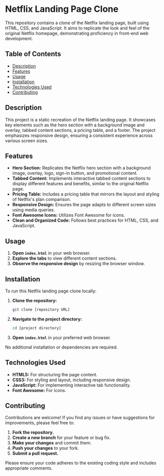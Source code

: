 # Netflix Landing Page Clone

This repository contains a clone of the Netflix landing page, built using HTML, CSS, and JavaScript. It aims to replicate the look and feel of the original Netflix homepage, demonstrating proficiency in front-end web development.

## Table of Contents

-   [Description](#description)
-   [Features](#features)
-   [Usage](#usage)
-   [Installation](#installation)
-   [Technologies Used](#technologies-used)
-   [Contributing](#contributing)

## Description

This project is a static recreation of the Netflix landing page. It showcases key elements such as the hero section with a background image and overlay, tabbed content sections, a pricing table, and a footer. The project emphasizes responsive design, ensuring a consistent experience across various screen sizes.

## Features

-   **Hero Section:** Replicates the Netflix hero section with a background image, overlay, logo, sign-in button, and promotional content.
-   **Tabbed Content:** Implements interactive tabbed content sections to display different features and benefits, similar to the original Netflix page.
-   **Pricing Table:** Includes a pricing table that mirrors the layout and styling of Netflix's plan comparison.
-   **Responsive Design:** Ensures the page adapts to different screen sizes using media queries.
-   **Font Awesome Icons:** Utilizes Font Awesome for icons.
-   **Clean and Organized Code:** Follows best practices for HTML, CSS, and JavaScript.

## Usage

1.  **Open `index.html`** in your web browser.
2.  **Explore the tabs** to view different content sections.
3.  **Observe the responsive design** by resizing the browser window.

## Installation

To run this Netflix landing page clone locally:

1.  **Clone the repository:**
    ```bash
    git clone [repository URL]
    ```
2.  **Navigate to the project directory:**
    ```bash
    cd [project directory]
    ```
3.  **Open `index.html`** in your preferred web browser.

No additional installation or dependencies are required.

## Technologies Used

-   **HTML5:** For structuring the page content.
-   **CSS3:** For styling and layout, including responsive design.
-   **JavaScript:** For implementing interactive tab functionality.
-   **Font Awesome:** For icons.

## Contributing

Contributions are welcome! If you find any issues or have suggestions for improvements, please feel free to:

1.  **Fork the repository.**
2.  **Create a new branch** for your feature or bug fix.
3.  **Make your changes** and commit them.
4.  **Push your changes** to your fork.
5.  **Submit a pull request.**

Please ensure your code adheres to the existing coding style and includes appropriate comments.

